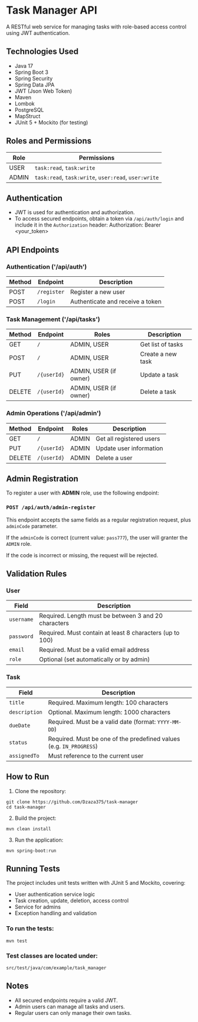 # Task Manager API

A RESTful web service for managing tasks with role-based access control using JWT authentication.

## Technologies Used

- Java 17
- Spring Boot 3
- Spring Security
- Spring Data JPA
- JWT (Json Web Token)
- Maven
- Lombok
- PostgreSQL
- MapStruct
- JUnit 5 + Mockito (for testing)

## Roles and Permissions

| Role  | Permissions                                          |
|-------|------------------------------------------------------|
| USER  | `task:read`, `task:write`                            |
| ADMIN | `task:read`, `task:write`, `user:read`, `user:write` |

## Authentication

- JWT is used for authentication and authorization.
- To access secured endpoints, obtain a token via `/api/auth/login` and include it in the `Authorization` header: Authorization: Bearer <your_token>

## API Endpoints

### Authentication ('/api/auth')

| Method | Endpoint    | Description                      |
|--------|-------------|----------------------------------|
| POST   | `/register` | Register a new user              |
| POST   | `/login`    | Authenticate and receive a token |

### Task Management ('/api/tasks')

| Method | Endpoint    | Roles                  | Description       |
|--------|-------------|------------------------|-------------------|
| GET    | `/`         | ADMIN, USER            | Get list of tasks |
| POST   | `/`         | ADMIN, USER            | Create a new task |
| PUT    | `/{userId}` | ADMIN, USER (if owner) | Update a task     |
| DELETE | `/{userId}` | ADMIN, USER (if owner) | Delete a task     |

### Admin Operations ('/api/admin')

| Method | Endpoint    | Roles | Description              |
|--------|-------------|-------|--------------------------|
| GET    | `/`         | ADMIN | Get all registered users |
| PUT    | `/{userId}` | ADMIN | Update user information  |
| DELETE | `/{userId}` | ADMIN | Delete a user            |

## Admin Registration

To register a user with **ADMIN** role, use the following endpoint:

### `POST /api/auth/admin-register`

This endpoint accepts the same fields as a regular registration request, plus `adminCode` parameter.

If the `adminCode` is correct (current value: `pass777`), the user will granter the `ADMIN` role.

If the code is incorrect or missing, the request will be rejected.

## Validation Rules

### User

| Field      | Description                                              |
|------------|----------------------------------------------------------|
| `username` | Required. Length must be between 3 and 20 characters     |
| `password` | Required. Must contain at least 8 characters (up to 100) |
| `email`    | Required. Must be a valid email address                  |
| `role`     | Optional (set automatically or by admin)                 |

### Task

| Field         | Description                                                         |
|---------------|---------------------------------------------------------------------|
| `title`       | Required. Maximum length: 100 characters                            |
| `description` | Optional. Maximum length: 1000 characters                           |
| `dueDate`     | Required. Must be a valid date (format: `YYYY-MM-DD`)               |
| `status`      | Required. Must be one of the predefined values (e.g. `IN_PROGRESS`) |
| `assignedTo`  | Must reference to the current user                                  |

## How to Run

1. Clone the repository:
```
git clone https://github.com/Dzaza375/task-manager
cd task-manager
```
2. Build the project:
```
mvn clean install
```
3. Run the application:
```
mvn spring-boot:run
```

## Running Tests

The project includes unit tests written with JUnit 5 and Mockito, covering:
- User authentication service logic
- Task creation, update, deletion, access control
- Service for admins
- Exception handling and validation

### To run the tests:

```
mvn test
```

### Test classes are located under:

```
src/test/java/com/example/task_manager
```

## Notes

- All secured endpoints require a valid JWT.
- Admin users can manage all tasks and users.
- Regular users can only manage their own tasks.